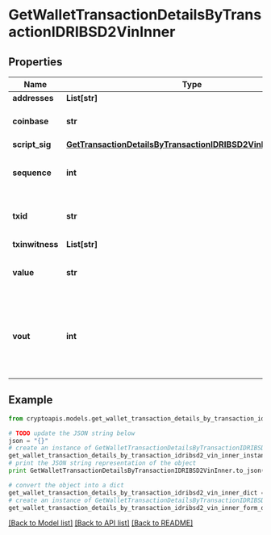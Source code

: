 # GetWalletTransactionDetailsByTransactionIDRIBSD2VinInner


## Properties
Name | Type | Description | Notes
------------ | ------------- | ------------- | -------------
**addresses** | **List[str]** |  | 
**coinbase** | **str** | Represents the coinbase hex. | [optional] 
**script_sig** | [**GetTransactionDetailsByTransactionIDRIBSD2VinInnerScriptSig**](GetTransactionDetailsByTransactionIDRIBSD2VinInnerScriptSig.md) |  | 
**sequence** | **int** | Represents the script sequence number. | 
**txid** | **str** | Represents the reference transaction identifier. | [optional] 
**txinwitness** | **List[str]** |  | [optional] 
**value** | **str** | Represents the sent/received amount. | [optional] 
**vout** | **int** | It refers to the index of the output address of this transaction. The index starts from 0. | [optional] 

## Example

```python
from cryptoapis.models.get_wallet_transaction_details_by_transaction_idribsd2_vin_inner import GetWalletTransactionDetailsByTransactionIDRIBSD2VinInner

# TODO update the JSON string below
json = "{}"
# create an instance of GetWalletTransactionDetailsByTransactionIDRIBSD2VinInner from a JSON string
get_wallet_transaction_details_by_transaction_idribsd2_vin_inner_instance = GetWalletTransactionDetailsByTransactionIDRIBSD2VinInner.from_json(json)
# print the JSON string representation of the object
print GetWalletTransactionDetailsByTransactionIDRIBSD2VinInner.to_json()

# convert the object into a dict
get_wallet_transaction_details_by_transaction_idribsd2_vin_inner_dict = get_wallet_transaction_details_by_transaction_idribsd2_vin_inner_instance.to_dict()
# create an instance of GetWalletTransactionDetailsByTransactionIDRIBSD2VinInner from a dict
get_wallet_transaction_details_by_transaction_idribsd2_vin_inner_form_dict = get_wallet_transaction_details_by_transaction_idribsd2_vin_inner.from_dict(get_wallet_transaction_details_by_transaction_idribsd2_vin_inner_dict)
```
[[Back to Model list]](../README.md#documentation-for-models) [[Back to API list]](../README.md#documentation-for-api-endpoints) [[Back to README]](../README.md)


